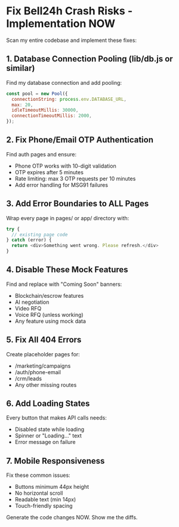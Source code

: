 # Fix Bell24h Crash Risks - Implementation NOW

Scan my entire codebase and implement these fixes:

## 1. Database Connection Pooling (lib/db.js or similar)
Find my database connection and add pooling:
```javascript
const pool = new Pool({
  connectionString: process.env.DATABASE_URL,
  max: 20,
  idleTimeoutMillis: 30000,
  connectionTimeoutMillis: 2000,
});
```

## 2. Fix Phone/Email OTP Authentication
Find auth pages and ensure:
- Phone OTP works with 10-digit validation
- OTP expires after 5 minutes
- Rate limiting: max 3 OTP requests per 10 minutes
- Add error handling for MSG91 failures

## 3. Add Error Boundaries to ALL Pages
Wrap every page in pages/ or app/ directory with:
```javascript
try {
  // existing page code
} catch (error) {
  return <div>Something went wrong. Please refresh.</div>
}
```

## 4. Disable These Mock Features
Find and replace with "Coming Soon" banners:
- Blockchain/escrow features
- AI negotiation
- Video RFQ
- Voice RFQ (unless working)
- Any feature using mock data

## 5. Fix All 404 Errors
Create placeholder pages for:
- /marketing/campaigns
- /auth/phone-email  
- /crm/leads
- Any other missing routes

## 6. Add Loading States
Every button that makes API calls needs:
- Disabled state while loading
- Spinner or "Loading..." text
- Error message on failure

## 7. Mobile Responsiveness
Fix these common issues:
- Buttons minimum 44px height
- No horizontal scroll
- Readable text (min 14px)
- Touch-friendly spacing

Generate the code changes NOW. Show me the diffs.
